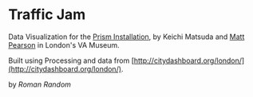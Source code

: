 Traffic Jam
===========

Data Visualization for the [Prism Installation](http://keiichimatsuda.com/prism/), by Keichi Matsuda and [Matt Pearson](http://zenbullets.com/lab.php) in London's VA Museum.

Built using Processing and data from [http://citydashboard.org/london/](http://citydashboard.org/london/).

by *Roman Random*